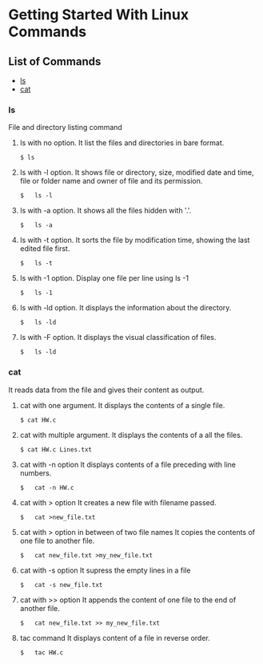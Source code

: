 # Getting Started With Linux Commands

## List of Commands
-   [ls](#ls)
-   [cat](#cat)

### ls
File and directory listing command

1.  ls with no option.
    It list the files and directories in bare format.
    ```
    $ ls
    ````

2.  ls with -l option.
    It shows file or directory, size, modified date and time, file or folder name and owner of file and its permission.
    ```
    $   ls -l
    ```

3.  ls with -a option.
    It shows all the files hidden with '.'.
    ```
    $   ls -a
    ```

4.  ls with -t option.
    It sorts the file by modification time, showing the last edited file first.
    ```
    $   ls -t
    ```

5.  ls with -1 option.
    Display one file per line using ls -1
    ```
    $   ls -1
    ```

6.  ls with -ld option.
    It displays the information about the directory.
    ```
    $   ls -ld
    ```

7.  ls with -F option.
    It displays the visual classification of files.
    ```
    $   ls -ld
    ```

### cat
It reads data from the file and gives their content as output.

1.  cat with one argument.
    It displays the contents of a single file. 
    ```
    $ cat HW.c
    ````

2.  cat with multiple argument.
    It displays the contents of a all the files.
    ```
    $ cat HW.c Lines.txt
    ````

3. cat with -n option
    It displays contents of a file preceding with line numbers.
    ```
    $   cat -n HW.c
    ```
        
4.  cat with > option
    It creates a new file with filename passed.
    ```
    $   cat >new_file.txt
    ```
        
5.  cat with > option in between of two file names
    It copies the contents of one file to another file.
    ```
    $   cat new_file.txt >my_new_file.txt
    ```        

6.  cat with -s option
    It supress the empty lines in a file
    ```
    $   cat -s new_file.txt
    ```

7.  cat with >> option
    It appends the content of one file to the end of another file.
    ```
    $   cat new_file.txt >> my_new_file.txt
    ```
        
8.  tac command
    It displays content of a file in reverse order.
    ```
    $   tac HW.c
    ```
